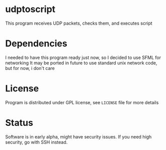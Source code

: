 # udptoscript
This program receives UDP packets, checks them, and executes script

# Dependencies
I needed to have this program ready just now, so I decided to use SFML for networking
It may be ported in future to use standard unix network code, but for now, i don't care

# License
Program is distributed under GPL license, see `LICENSE` file for more details

# Status
Software is in early alpha, might have security issues. If you need high security, go with SSH instead.

